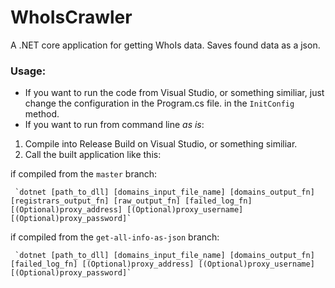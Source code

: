# WhoIsCrawler

A .NET core application for getting WhoIs data. Saves found data as a json.
### Usage:
* If you want to run the code from Visual Studio, or something similiar, just change the configuration in the Program.cs file. in the `InitConfig` method.
* If you want to run from command line *as is*: 
1. Compile into Release Build on Visual Studio, or something similiar.
2. Call the built application like this:
 
 if compiled from the `master` branch:
     
     `dotnet [path_to_dll] [domains_input_file_name] [domains_output_fn] [registrars_output_fn] [raw_output_fn] [failed_log_fn] [(Optional)proxy_address] [(Optional)proxy_username] [(Optional)proxy_password]`

 if compiled from the `get-all-info-as-json` branch:
     
     `dotnet [path_to_dll] [domains_input_file_name] [domains_output_fn] [failed_log_fn] [(Optional)proxy_address] [(Optional)proxy_username] [(Optional)proxy_password]`
